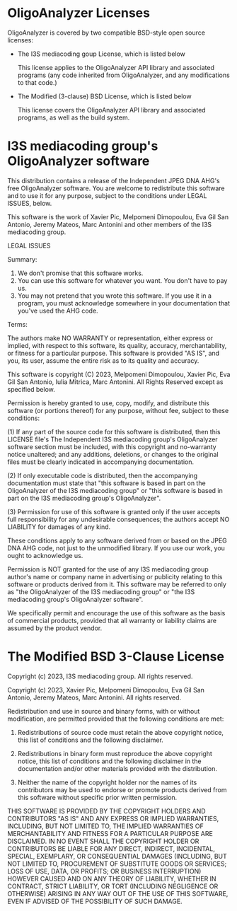 OligoAnalyzer Licenses
====================

OligoAnalyzer is covered by two compatible BSD-style open source licenses:

- The I3S mediacoding goup License, which is listed below

  This license applies to the OligoAnalyzer API library and associated programs
  (any code inherited from OligoAnalyzer, and any modifications to that code.)

- The Modified (3-clause) BSD License, which is listed below

  This license covers the OligoAnalyzer API library and associated programs, as
  well as the build system.


I3S mediacoding group's OligoAnalyzer software
===================================================================================

This distribution contains a release of the Independent JPEG DNA AHG's free 
OligoAnalyzer software.  You are welcome to redistribute this software and 
to use it for any purpose, subject to the conditions under LEGAL ISSUES, 
below.

This software is the work of Xavier Pic, Melpomeni Dimopoulou, 
Eva Gil San Antonio, Jeremy Mateos, Marc Antonini
and other members of the I3S mediacoding group.

LEGAL ISSUES

Summary:

1. We don't promise that this software works.
2. You can use this software for whatever you want.  You don't have to pay us.
3. You may not pretend that you wrote this software.  If you use it in a
   program, you must acknowledge somewhere in your documentation that
   you've used the AHG code.
   
Terms:

The authors make NO WARRANTY or representation, either express or implied,
with respect to this software, its quality, accuracy, merchantability, or
fitness for a particular purpose.  This software is provided "AS IS", and you,
its user, assume the entire risk as to its quality and accuracy.

This software is copyright (C) 2023, Melpomeni Dimopoulou, Xavier Pic, 
Eva Gil San Antonio, Iulia Mitrica, Marc Antonini.
All Rights Reserved except as specified below.

Permission is hereby granted to use, copy, modify, and distribute this
software (or portions thereof) for any purpose, without fee, subject to these
conditions:

(1) If any part of the source code for this software is distributed, then this
LICENSE file's The Independent I3S mediacoding group's OligoAnalyzer software
section must be included, with this copyright and 
no-warranty notice unaltered; and any additions, deletions, or changes to 
the original files must be clearly indicated in accompanying documentation.

(2) If only executable code is distributed, then the accompanying
documentation must state that "this software is based in part on the OligoAnalyzer
of the I3S mediacoding group" or "this software is based in part on 
the I3S mediacoding group's OligoAnalyzer".

(3) Permission for use of this software is granted only if the user accepts
full responsibility for any undesirable consequences; the authors accept
NO LIABILITY for damages of any kind.

These conditions apply to any software derived from or based on the JPEG DNA AHG 
code, not just to the unmodified library.  If you use our work, you ought to
acknowledge us.

Permission is NOT granted for the use of any  I3S mediacoding group author's name or company
name in advertising or publicity relating to this software or products derived from
it.  This software may be referred to only as "the OligoAnalyzer
of the I3S mediacoding group" or "the I3S mediacoding group's OligoAnalyzer software".

We specifically permit and encourage the use of this software as the basis of
commercial products, provided that all warranty or liability claims are
assumed by the product vendor.


The Modified BSD 3-Clause License
=================================

Copyright (c) 2023, I3S mediacoding group.
All rights reserved.

Copyright (c) 2023, Xavier Pic, Melpomeni Dimopoulou, 
Eva Gil San Antonio, Jeremy Mateos, Marc Antonini.
All rights reserved.

Redistribution and use in source and binary forms, with or without
modification, are permitted provided that the following conditions are met:

1. Redistributions of source code must retain the above copyright notice, this
   list of conditions and the following disclaimer.

2. Redistributions in binary form must reproduce the above copyright notice,
   this list of conditions and the following disclaimer in the documentation
   and/or other materials provided with the distribution.

3. Neither the name of the copyright holder nor the names of its
   contributors may be used to endorse or promote products derived from
   this software without specific prior written permission.

THIS SOFTWARE IS PROVIDED BY THE COPYRIGHT HOLDERS AND CONTRIBUTORS "AS IS"
AND ANY EXPRESS OR IMPLIED WARRANTIES, INCLUDING, BUT NOT LIMITED TO, THE
IMPLIED WARRANTIES OF MERCHANTABILITY AND FITNESS FOR A PARTICULAR PURPOSE ARE
DISCLAIMED. IN NO EVENT SHALL THE COPYRIGHT HOLDER OR CONTRIBUTORS BE LIABLE
FOR ANY DIRECT, INDIRECT, INCIDENTAL, SPECIAL, EXEMPLARY, OR CONSEQUENTIAL
DAMAGES (INCLUDING, BUT NOT LIMITED TO, PROCUREMENT OF SUBSTITUTE GOODS OR
SERVICES; LOSS OF USE, DATA, OR PROFITS; OR BUSINESS INTERRUPTION) HOWEVER
CAUSED AND ON ANY THEORY OF LIABILITY, WHETHER IN CONTRACT, STRICT LIABILITY,
OR TORT (INCLUDING NEGLIGENCE OR OTHERWISE) ARISING IN ANY WAY OUT OF THE USE
OF THIS SOFTWARE, EVEN IF ADVISED OF THE POSSIBILITY OF SUCH DAMAGE.

